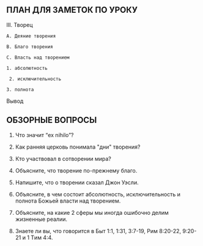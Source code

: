
## ПЛАН ДЛЯ ЗАМЕТОК ПО УРОКУ

III. Творец

    A. Деяние творения

    B. Благо творения

    C. Власть над творением 

  	1. абсолютность

 	 2. исключительность

  	3. полнота

Вывод



## ОБЗОРНЫЕ ВОПРОСЫ

1. Что значит “ex nihilo”?

2. Как ранняя церковь понимала "дни" творения?

3. Кто участвовал в сотворении мира?

4. Объясните, что творение по-прежнему благо.

5. Напишите, что о творении сказал Джон Уэсли.

6. Объясните, в чем состоит абсолютность, исключительность и полнота Божьей власти над творением.

7. Объясните, на какие 2 сферы мы иногда ошибочно делим жизненные реалии.

8. Знаете ли вы, что говорится в Быт 1:1, 1:31, 3:7-19, Рим 8:20-22, 9:20-21 и 1 Tим 4:4.



